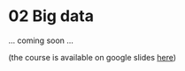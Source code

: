 # 02 Big data

... coming soon ...

(the course is available on google slides [here](https://docs.google.com/presentation/d/1cL4tb3AEOItAoeIzTAYaC4U8wDtQUuux/edit?usp=sharing&ouid=110421694941039914927&rtpof=true&sd=true))